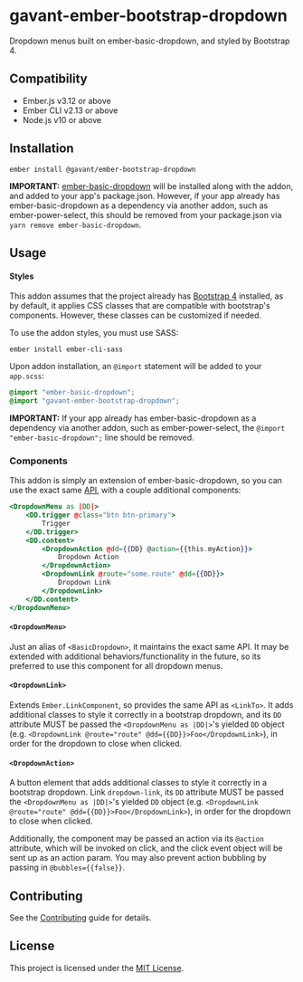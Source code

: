 gavant-ember-bootstrap-dropdown
==============================================================================

Dropdown menus built on ember-basic-dropdown, and styled by Bootstrap 4.


Compatibility
------------------------------------------------------------------------------

* Ember.js v3.12 or above
* Ember CLI v2.13 or above
* Node.js v10 or above


Installation
------------------------------------------------------------------------------

```
ember install @gavant/ember-bootstrap-dropdown
```
**IMPORTANT:** [ember-basic-dropdown](https://github.com/cibernox/ember-basic-dropdown) will be installed along with the addon, and added to your app's package.json. However, if your app already has ember-basic-dropdown as a dependency via another addon, such as ember-power-select, this should be removed from your package.json via `yarn remove ember-basic-dropdown`.

Usage
------------------------------------------------------------------------------

#### Styles

This addon assumes that the project already has [Bootstrap 4](https://github.com/twbs/bootstrap#quick-start) installed, as by default, it applies CSS classes
that are compatible with bootstrap's components. However, these classes can be customized if needed.

To use the addon styles, you must use SASS:
```
ember install ember-cli-sass
```

Upon addon installation, an `@import` statement will be added to your `app.scss`:

```scss
@import "ember-basic-dropdown";
@import "gavant-ember-bootstrap-dropdown";
```
**IMPORTANT:** If your app already has ember-basic-dropdown as a dependency via another addon, such as ember-power-select, the `@import "ember-basic-dropdown";` line should be removed.

### Components

This addon is simply an extension of ember-basic-dropdown, so you can use the exact same [API](https://ember-basic-dropdown.com/docs/api-reference), with a couple additional components:

```hbs
<DropdownMenu as |DD|>
    <DD.trigger @class="btn btn-primary">
        Trigger
    </DD.trigger>
    <DD.content>
        <DropdownAction @dd={{DD} @action={{this.myAction}}>
            Dropdown Action
        </DropdownAction>
        <DropdownLink @route="some.route" @dd={{DD}}>
            Dropdown Link
        </DropdownLink>
    </DD.content>
</DropdownMenu>
```

#### `<DropdownMenu>`

Just an alias of `<BasicDropdown>`, it maintains the exact same API. It may be extended with additional behaviors/functionality in the future, so its preferred to use this component for all dropdown menus.

#### `<DropdownLink>`

Extends `Ember.LinkComponent`, so provides the same API as `<LinkTo>`. It adds additional classes to style it correctly in a bootstrap dropdown, and its `DD` attribute MUST be passed the `<DropdownMenu as |DD|>`'s yielded `DD` object (e.g. `<DropdownLink @route="route" @dd={{DD}}>Foo</DropdownLink>`), in order for the dropdown to close when clicked.

#### `<DropdownAction>`

A button element that adds additional classes to style it correctly in a bootstrap dropdown. Link `dropdown-link`, its `DD` attribute MUST be passed the `<DropdownMenu as |DD|>`'s yielded `DD` object (e.g. `<DropdownLink @route="route" @dd={{DD}}>Foo</DropdownLink>`), in order for the dropdown to close when clicked.

Additionally, the component may be passed an action via its `@action` attribute, which will be invoked on click, and the click event object will be sent up as an action param. You may also prevent action bubbling by passing in `@bubbles={{false}}`.

Contributing
------------------------------------------------------------------------------

See the [Contributing](CONTRIBUTING.md) guide for details.


License
------------------------------------------------------------------------------

This project is licensed under the [MIT License](LICENSE.md).
